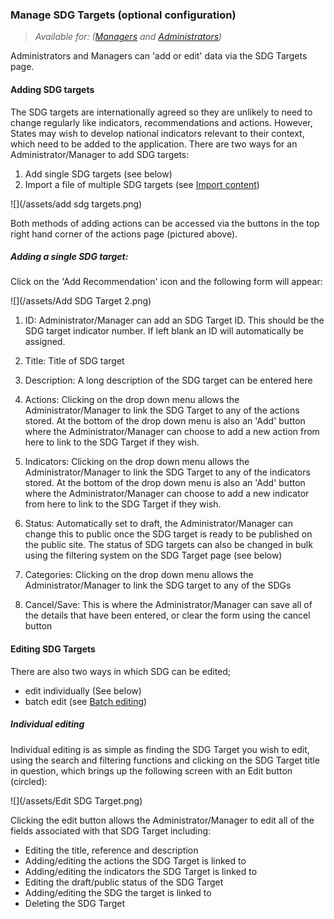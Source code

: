 ### Manage SDG Targets (optional configuration)

> _Available for: ([Managers](/managers/manager.md) and [Administrators](/admins/admin.md))_

Administrators and Managers can 'add or edit' data via the SDG Targets page.

#### Adding SDG targets

The SDG targets are internationally agreed so they are unlikely to need to change regularly like indicators, recommendations and actions. However, States may wish to develop national indicators relevant to their context, which need to be added to the application. There are two ways for an Administrator/Manager to add SDG targets:

1. Add single SDG targets (see below)
2. Import a file of multiple SDG targets (see [Import content](/managers/import.md))

![](/assets/add sdg targets.png)

Both methods of adding actions can be accessed via the buttons in the top right hand corner of the actions page (pictured above).

##### Adding a single SDG target:

Click on the 'Add Recommendation' icon and the following form will appear:

![](/assets/Add SDG Target 2.png)

1. ID: Administrator/Manager can add an SDG Target ID. This should be the SDG target indicator number. If left blank an ID will automatically be assigned.

2. Title: Title of SDG target

3. Description: A long description of the SDG target can be entered here

4. Actions: Clicking on the drop down menu allows the Administrator/Manager to link the SDG Target to any of the actions stored. At the bottom of the drop down menu is also an 'Add' button where the Administrator/Manager can choose to add a new action from here to link to the SDG Target if they wish.

5. Indicators: Clicking on the drop down menu allows the Administrator/Manager to link the SDG Target to any of the indicators stored. At the bottom of the drop down menu is also an 'Add' button where the Administrator/Manager can choose to add a new indicator from here to link to the SDG Target if they wish.

6. Status: Automatically set to draft, the Administrator/Manager can change this to public once the SDG target is ready to be published on the public site. The status of SDG targets can also be changed in bulk using the filtering system on the SDG Target page (see below)

7. Categories: Clicking on the drop down menu allows the Administrator/Manager to link the SDG target to any of the SDGs

8. Cancel/Save: This is where the Administrator/Manager can save all of the details that have been entered, or clear the form using the cancel button

#### Editing SDG Targets

There are also two ways in which SDG can be edited;

* edit individually (See below)
* batch edit (see [Batch editing](/managers/batch-edit.md))

##### Individual editing

Individual editing is as simple as finding the SDG Target you wish to edit, using the search and filtering functions and clicking on the SDG Target title in question, which brings up the following screen with an Edit button (circled):

![](/assets/Edit SDG Target.png)

Clicking the edit button allows the Administrator/Manager to edit all of the fields associated with that SDG Target including:

* Editing the title, reference and description
* Adding/editing the actions the SDG Target is linked to
* Adding/editing the indicators the SDG Target is linked to
* Editing the draft/public status of the SDG Target
* Adding/editing the SDG the target is linked to
* Deleting the SDG Target



